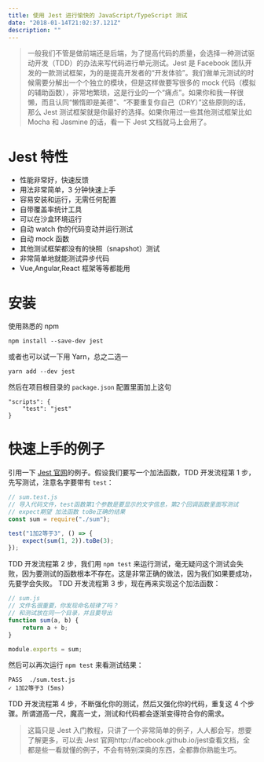 ```yaml
---
title: 使用 Jest 进行愉快的 JavaScript/TypeScript 测试
date: "2018-01-14T21:02:37.121Z"
description: ""
---
```


> 一般我们不管是做前端还是后端，为了提高代码的质量，会选择一种测试驱动开发（TDD）的办法来写代码进行单元测试。Jest 是 Facebook 团队开发的一款测试框架，为的是提高开发者的“开发体验”。我们做单元测试的时候需要分解出一个个独立的模块，但是这样做要写很多的 mock 代码（模拟的辅助函数），非常地繁琐，这是行业的一个“痛点”。如果你和我一样很懒，而且认同“懒惰即是美德”、“不要重复你自己（DRY）”这些原则的话，那么 Jest 测试框架就是你最好的选择。如果你用过一些其他测试框架比如 Mocha 和 Jasmine 的话，看一下 Jest 文档就马上会用了。

# Jest 特性

- 性能非常好，快速反馈
- 用法非常简单，3 分钟快速上手
- 容易安装和运行，无需任何配置
- 自带覆盖率统计工具
- 可以在沙盒环境运行
- 自动 watch 你的代码变动并运行测试
- 自动 mock 函数
- 其他测试框架都没有的快照（snapshot）测试
- 非常简单地就能测试异步代码
- Vue,Angular,React 框架等等都能用

# 安装

使用熟悉的 npm

```shell scripts
npm install --save-dev jest
```

或者也可以试一下用 Yarn，总之二选一

```shell script
yarn add --dev jest
```

然后在项目根目录的 `package.json` 配置里面加上这句

```text
"scripts": {
    "test": "jest"
}
```

# 快速上手的例子

引用一下 [Jest 官网](http://facebook.github.io/jest/docs/en/getting-started.html)的例子。假设我们要写一个加法函数，TDD 开发流程第 1 步，先写测试，注意名字要带有 `test`：

```javascript
// sum.test.js
// 导入代码文件，test函数第1个参数是要显示的文字信息，第2个回调函数里面写测试
// expect期望 加法函数 toBe正确的结果
const sum = require("./sum");

test("1加2等于3", () => {
    expect(sum(1, 2)).toBe(3);
});
```

TDD 开发流程第 2 步，我们用 `npm test` 来运行测试，毫无疑问这个测试会失败，因为要测试的函数根本不存在。这是非常正确的做法，因为我们如果要成功，先要学会失败。
TDD 开发流程第 3 步，现在再来实现这个加法函数：

```javascript
// sum.js
// 文件名很重要，你发现命名规律了吗？
// 和测试放在同一个目录，并且要导出
function sum(a, b) {
    return a + b;
}

module.exports = sum;
```

然后可以再次运行 `npm test` 来看测试结果：

```
PASS  ./sum.test.js
✓ 1加2等于3 (5ms)
```

TDD 开发流程第 4 步，不断强化你的测试，然后又强化你的代码，重复这 4 个步骤。所谓道高一尺，魔高一丈，测试和代码都会逐渐变得符合你的需求。

> 这篇只是 Jest 入门教程，只讲了一个非常简单的例子，人人都会写，想要了解更多，可以去 Jest 官网http://facebook.github.io/jest查看文档，全都是些一看就懂的例子，不会有特别深奥的东西，全都靠你熟能生巧。
